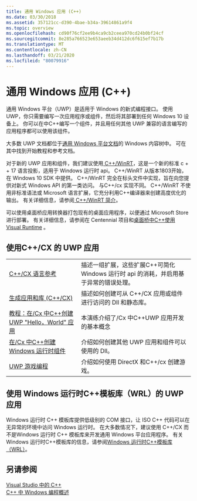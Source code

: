 ```yaml
---
title: 通用 Windows 应用 (C++)
ms.date: 03/30/2018
ms.assetid: 357121cc-d390-4bae-b34a-39614861a9f4
ms.topic: overview
ms.openlocfilehash: cd90f76cf2ee9b4ca9cb2ceea970cd24b0bf24cf
ms.sourcegitcommit: 8e285a766523e653aeeb34d412dc6f615ef7b17b
ms.translationtype: MT
ms.contentlocale: zh-CN
ms.lasthandoff: 03/21/2020
ms.locfileid: "80079916"
---
```

# <a name="universal-windows-apps-c"></a>通用 Windows 应用 (C++)

通用 Windows 平台（UWP）是适用于 Windows 的新式编程接口。 使用 UWP，你只需要编写一次应用程序或组件，然后将其部署到任何 Windows 10 设备上。 你可以在中C++编写一个组件，并且用任何其他 UWP 兼容的语言编写的应用程序都可以使用该组件。

大多数 UWP 文档都位于[通用 Windows 平台文档](/windows/uwp/)的 Windows 内容树中。 可在其中找到开始教程和参考文档。

对于新的 UWP 应用和组件，我们建议使用[ C++/WinRT](/windows/uwp/cpp-and-winrt-apis/)，这是一个新的标准 c + + 17 语言投影，适用于 Windows 运行时 api。 C++/WinRT 从版本1803开始，在 Windows 10 SDK 中提供。 C++/WinRT 完全在标头文件中实现，旨在向您提供对新式 Windows API 的第一类访问。 与C++/cx 实现不同。 C++/WinRT 不使用非标准语法或 Microsoft 语言扩展，它充分利用C++编译器来创建高度优化的输出。 有关详细信息，请参阅[ C++/WinRT 简介](/windows/uwp/cpp-and-winrt-apis/intro-to-using-cpp-with-winrt)。

可以使用桌面桥应用转换器打包现有的桌面应用程序，以便通过 Microsoft Store 进行部署。 有关详细信息，请参阅在 Centennial 项目和[桌面桥](/windows/uwp/porting/desktop-to-uwp-root)[中C++使用 Visual Runtime](https://blogs.msdn.microsoft.com/vcblog/2016/07/07/using-visual-c-runtime-in-centennial-project) 。

## <a name="uwp-apps-that-use-ccx"></a>使用C++/CX 的 UWP 应用

|||
|-|-|
|[C++/CX 语言参考](visual-c-language-reference-c-cx.md)|描述一组扩展，这些扩展C++可简化 Windows 运行时 api 的消耗，并启用基于异常的错误处理。|
|[生成应用和库 (C++/CX)](building-apps-and-libraries-c-cx.md)|描述如何创建可从 C++/CX 应用或组件进行访问的 Dll 和静态库。|
|[教程：在/Cx 中C++创建 UWP "Hello，World" 应用](/windows/uwp/get-started/create-a-basic-windows-10-app-in-cpp)|本演练介绍了/Cx 中C++UWP 应用开发的基本概念 |
|[在/Cx 中C++创建 Windows 运行时组件](/windows/uwp/winrt-components/creating-windows-runtime-components-in-cpp)|介绍如何创建其他 UWP 应用和组件可以使用的 Dll。|
|[UWP 游戏编程](/windows/uwp/gaming/)|介绍如何使用 DirectX 和C++/cx 创建游戏。|

## <a name="uwp-apps-that-use-the-windows-runtime-c-template-library-wrl"></a>使用 Windows 运行时C++模板库（WRL）的 UWP 应用

Windows 运行时 C++ 模板库提供低级别的 COM 接口，让 ISO C++ 代码可以在无异常的环境中访问 Windows 运行时。 在大多数情况下，建议使用 C++/CX 而不是Windows 运行时 C++ 模板库来开发通用 Windows 平台应用程序。 有关 Windows 运行时C++模板库的信息，请参阅[Windows 运行时C++模板库（WRL）](wrl/windows-runtime-cpp-template-library-wrl.md)。

## <a name="see-also"></a>另请参阅

[Visual Studio 中的 C++](../overview/visual-cpp-in-visual-studio.md)<br/>
[C++ 中 Windows 编程概述](../windows/overview-of-windows-programming-in-cpp.md)<br/>